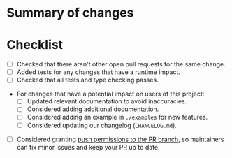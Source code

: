 <!--
Thank you for your contribution to this project. This project has no formal
funding or full-time maintainers and relies entirely on independent
contributors to keep it alive and relevant.

This pull request template includes some guidelines intended to help
contributors, not to deter contributions. While we prefer that PRs follow our
guidelines, we will not reject PRs solely on the basis that they do not, though
we may take longer to process them as in most cases the remaining work will
have to be done by someone else.

If you have any questions regarding our guidelines, submit the PR as is
and ask.

More detailed guidelines for pull requests are provided in our [developers
guide](https://github.com/RDFLib/rdflib/blob/main/docs/developers.rst).

As a reminder, PRs that are smaller in size and scope will be reviewed and
merged quicker, so please consider if your PR could be split up into more than
one independent part before submitting it, no PR is too small. The maintainers
of this project may also split up larger PRs into smaller more manageable PRs
if they deem it necessary.

PRs should be reviewed and approved by at least two people other than the
author using GitHub's review system before being merged. Reviews are open to
anyone, so please consider reviewing other open pull requests as this will also
free up the capacity required for your PR to be reviewed.
-->

# Summary of changes

<!--
Briefly explain what changes the pull request is making and why. Ideally this
should cover all changes in the pull request as the changes will be reviewed
against this summary to ensure that the PR does not include unintended changes.

Please also explicitly state if the PR makes any changes that are not backwards
compatible.
-->

# Checklist

<!--
If an item on this list doesn't apply to your pull request, just remove it.

If, for some reason, you can't check some items on the checklist, or you are
unsure about them, submit your PR as is and ask for help.
-->

- [ ] Checked that there aren't other open pull requests for
  the same change.
- [ ] Added tests for any changes that have a runtime impact.
- [ ] Checked that all tests and type checking passes.
- For changes that have a potential impact on users of this project:
  - [ ] Updated relevant documentation to avoid inaccuracies.
  - [ ] Considered adding additional documentation.
  - [ ] Considered adding an example in `./examples` for new features.
  - [ ] Considered updating our changelog (`CHANGELOG.md`).
- [ ] Considered granting [push permissions to the PR branch](https://docs.github.com/en/pull-requests/collaborating-with-pull-requests/working-with-forks/allowing-changes-to-a-pull-request-branch-created-from-a-fork),
  so maintainers can fix minor issues and keep your PR up to date.


